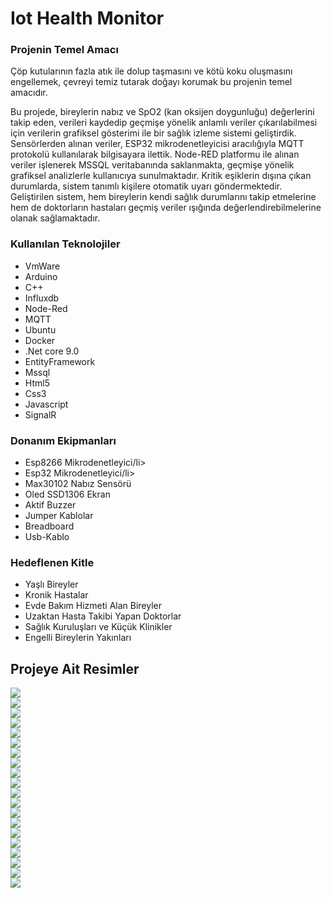 <div>
  <h1> Iot Health Monitor</h1>
  <h3> Projenin Temel Amacı</h3>
  <p> Çöp kutularının fazla atık ile dolup taşmasını ve kötü koku oluşmasını engellemek, çevreyi temiz tutarak doğayı korumak bu projenin temel amacıdır.</p>
  <p> Bu projede, bireylerin nabız ve SpO2 (kan oksijen doygunluğu) değerlerini takip eden, verileri kaydedip geçmişe yönelik anlamlı veriler çıkarılabilmesi
    için verilerin grafiksel gösterimi ile bir sağlık izleme sistemi geliştirdik. Sensörlerden alınan veriler, ESP32 mikrodenetleyicisi aracılığıyla MQTT 
    protokolü kullanılarak bilgisayara ilettik. Node-RED platformu ile alınan veriler işlenerek MSSQL veritabanında saklanmakta, geçmişe yönelik grafiksel analizlerle
    kullanıcıya sunulmaktadır. Kritik eşiklerin dışına çıkan durumlarda, sistem tanımlı kişilere otomatik uyarı göndermektedir. Geliştirilen sistem, hem bireylerin kendi
    sağlık durumlarını takip etmelerine hem de doktorların hastaları geçmiş veriler ışığında değerlendirebilmelerine olanak sağlamaktadır.</p>
  <h3> Kullanılan Teknolojiler</h3>
  <ul>
    <li>VmWare</li>
    <li>Arduino</li>
    <li>C++</li>
    <li>Influxdb</li>
    <li>Node-Red</li>
    <li>MQTT</li>
    <li>Ubuntu</li>
    <li>Docker</li>
    <li>.Net core 9.0</li>
    <li>EntityFramework</li>
    <li>Mssql</li>
    <li>Html5</li>
    <li>Css3</li>
    <li>Javascript</li></li>
    <li>SignalR</li></li>
  </ul>
  <h3> Donanım Ekipmanları</h3>
  <ul>
    <li>Esp8266 Mikrodenetleyici/li>
    <li>Esp32 Mikrodenetleyici/li>
    <li>Max30102 Nabız Sensörü</li>
    <li>Oled SSD1306 Ekran</li>
    <li>Aktif Buzzer</li>
    <li>Jumper Kablolar</li>
    <li>Breadboard</li>
    <li>Usb-Kablo</li>
  </ul>
  <h3> Hedeflenen Kitle</h3>
  <ul>
    <li>Yaşlı Bireyler</li>
    <li>Kronik Hastalar</li>
    <li>Evde Bakım Hizmeti Alan Bireyler</li>
    <li>Uzaktan Hasta Takibi Yapan Doktorlar</li>
    <li>Sağlık Kuruluşları ve Küçük Klinikler</li>
    <li>Engelli Bireylerin Yakınları</li>
  </ul>
  <div>
    <h2> Projeye Ait Resimler</h2>
    <img src="/Proje Resimleri/Buzzer.png" />
    <br/>
    <img src="/Proje Resimleri/Kablo.png" />
    <br/>
    <img src="/Proje Resimleri/Nabız.png" />
    <br/>
    <img src="/Proje Resimleri/Oled.png" />
    <br/>
    <img src="/Proje Resimleri/Resim1.png" />
    <br/>
    <img src="/Proje Resimleri/Resim2.png" />
    <br/>
    <img src="/Proje Resimleri/Resim3.png" />
    <br/>
    <img src="/Proje Resimleri/Resim4.png" />
    <br/>
    <img src="/Proje Resimleri/Resim5.png" />
    <br/>
    <img src="/Proje Resimleri/Resim6.png" />
    <br/>
    <img src="/Proje Resimleri/Resim7.png" />
    <br/>
    <img src="/Proje Resimleri/esp32.png" />
    <br/>
    <img src="/Proje Resimleri/esp8266.png" />
    <br/>
    <img src="/Proje Resimleri/k1.png" />
    <br/>
    <img src="/Proje Resimleri/k2.png" />
    <br/>
    <img src="/Proje Resimleri/k3.png" />
    <br/>
    <img src="/Proje Resimleri/k4.png" />
    <br/>
    <img src="/Proje Resimleri/oled1.png" />
    <br/>
    <img src="/Proje Resimleri/oled2.png" />
    <br/>
    <img src="/Proje Resimleri/oled3.png" />
    <br/>
  </div>
</div>
